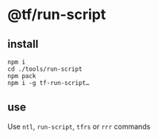# @tf/run-script

## install

```
npm i
cd ./tools/run-script
npm pack
npm i -g tf-run-script…
```

## use

Use `ntl`, `run-script`, `tfrs` or `rrr` commands
